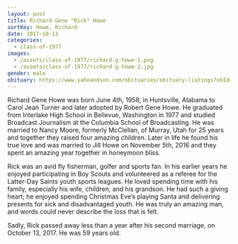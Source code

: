 ```yaml
---
layout: post
title: Richard Gene "Rick" Howe
sortKey: Howe, Richard
date: 2017-10-13
categories:
  - class-of-1977
images:
  - /assets/class-of-1977/richard-g-howe-1.png
  - /assets/class-of-1977/richard-g-howe-2.jpg
gender: male
obituary: https://www.yahnandson.com/obituaries/obituary-listings?obId=2631979
---
```


Richard Gene Howe was born June 4th, 1958, in Huntsville, Alabama to Carol Jean Turner and later adopted by Robert Gene Howe. He graduated from Interlake High School in Bellevue, Washington in 1977 and studied Broadcast Journalism at the Columbia School of Broadcasting. He was married to Nancy Moore, formerly McClellan, of Murray, Utah for 25 years and together they raised four amazing children. Later in life he found his true love and was married to Jill Howe on November 5th, 2016 and they spent an amazing year together in honeymoon bliss.

Rick was an avid fly fisherman, golfer and sports fan. In his earlier years he enjoyed participating in Boy Scouts and volunteered as a referee for the Latter-Day Saints youth sports leagues. He loved spending time with his family, especially his wife, children, and his grandson. He had such a giving heart; he enjoyed spending Christmas Eve’s playing Santa and delivering presents for sick and disadvantaged youth. He was truly an amazing man, and words could never describe the loss that is felt.

Sadly, Rick passed away less than a year after his second marriage, on October 13, 2017. He was 59 years old.
